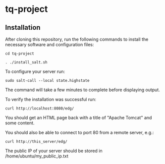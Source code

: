 # tq-project
## Installation ##

After cloning this repository, run the following commands to install the necessary software and configuration files:
  
``cd tq-project``

``. ./install_salt.sh``

To configure your server run:

  ``sudo salt-call --local state.highstate``

The command will take a few minutes to complete before displaying output.

To verify the installation was successful run:

  ``curl http://localhost:8080/edg/``

You should get an HTML page back with a title of "Apache Tomcat" and some content.

You should also be able to connect to port 80 from a remote server, e.g.:

  ``curl http://this_server/edg/``

The public IP of your server should be stored in /home/ubuntu/my_public_ip.txt
